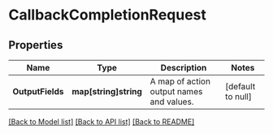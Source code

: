 # CallbackCompletionRequest

## Properties
Name | Type | Description | Notes
------------ | ------------- | ------------- | -------------
**OutputFields** | **map[string]string** | A map of action output names and values. | [default to null]

[[Back to Model list]](../README.md#documentation-for-models) [[Back to API list]](../README.md#documentation-for-api-endpoints) [[Back to README]](../README.md)

